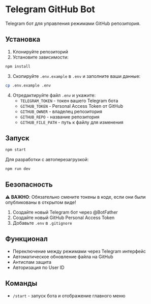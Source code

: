 # Telegram GitHub Bot

Telegram бот для управления режимами GitHub репозитория.

## Установка

1. Клонируйте репозиторий
2. Установите зависимости:
```bash
npm install
```

3. Скопируйте `.env.example` в `.env` и заполните ваши данные:
```bash
cp .env.example .env
```

4. Отредактируйте файл `.env` и укажите:
   - `TELEGRAM_TOKEN` - токен вашего Telegram бота
   - `GITHUB_TOKEN` - Personal Access Token от GitHub
   - `GITHUB_OWNER` - владелец репозитория
   - `GITHUB_REPO` - название репозитория
   - `GITHUB_FILE_PATH` - путь к файлу для изменения

## Запуск

```bash
npm start
```

Для разработки с автоперезагрузкой:
```bash
npm run dev
```

## Безопасность

⚠️ **ВАЖНО**: Обязательно смените токены в коде, если они были опубликованы в открытом виде!

1. Создайте новый Telegram бот через @BotFather
2. Создайте новый GitHub Personal Access Token
3. Добавьте `.env` в `.gitignore`

## Функционал

- Переключение между режимами через Telegram интерфейс
- Автоматическое обновление файла на GitHub
- Антиспам защита
- Авторизация по User ID

## Команды

- `/start` - запуск бота и отображение главного меню